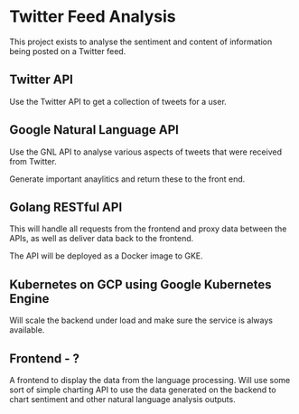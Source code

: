 # Twitter Feed Analysis

This project exists to analyse the sentiment and content of information being
posted on a Twitter feed.

## Twitter API

Use the Twitter API to get a collection of tweets for a user.

## Google Natural Language API

Use the GNL API to analyse various aspects of tweets that were received from
Twitter.

Generate important anaylitics and return these to the front end.

## Golang RESTful API

This will handle all requests from the frontend and proxy data between the APIs,
as well as deliver data back to the frontend.

The API will be deployed as a Docker image to GKE.

## Kubernetes on GCP using Google Kubernetes Engine

Will scale the backend under load and make sure the service is always available.

## Frontend - ?

A frontend to display the data from the language processing. Will use some sort
of simple charting API to use the data generated on the backend to chart
sentiment and other natural language analysis outputs.
